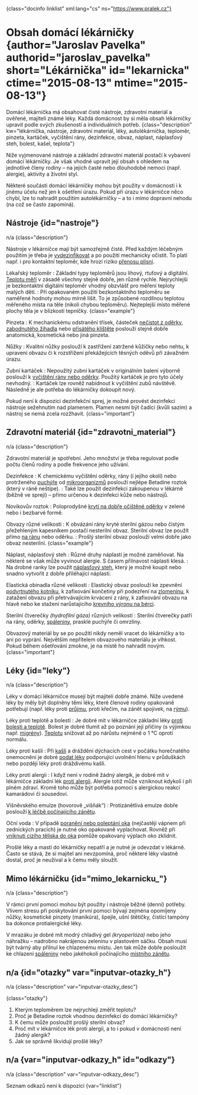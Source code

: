 
{class="docinfo linklist" xml:lang="cs" ns="https://www.pralek.cz"}

# Obsah domácí lékárničky {author="Jaroslav Pavelka" authorid="jaroslav_pavelka" short="Lékárnička" id="lekarnicka" ctime="2015-08-13" mtime="2015-08-13"}

Domácí lékárnička má obsahovat čisté nástroje, zdravotní materiál a ověřené, majiteli známé léky. Každá domácnost by si měla obsah lékárničky upravit podle svých zkušeností a individuálních potřeb. {class="description" kw="lékárnička, nástroje, zdravotní materiál, léky, autolékárnička, teploměr, pinzeta, kartáček, vyčištění rány, dezinfekce, obvaz, náplast, náplasťový steh, bolest, kašel, teplota"}

Níže vyjmenované nástroje a základní zdravotní materiál postačí k vybavení domácí lékárničky. Je však vhodné upravit její obsah s ohledem na jednotlivé členy rodiny – na jejich časté nebo dlouhodobé nemoci (např. alergie), aktivity a životní styl.

Některé součásti domácí lékárničky mohou být použity v domácnosti i k jinému účelu než jen k ošetření úrazu. Pokud při úrazu v lékárničce něco chybí, lze to nahradit použitím autolékárničky – a to i mimo dopravní nehodu (na což se často zapomíná).

## Nástroje {id="nastroje"}

n/a {class="description"}

Nástroje v lékárničce mají být samozřejmě čisté. Před každým léčebným použitím je třeba je [vydezinfikovat][1] a po použití mechanicky očistit. To platí např. i pro kontaktní teploměr, kde hrozí riziko [přenosu plísní][2].

Lékařský teploměr
:   Základní typy teploměrů jsou lihový, rtuťový a digitální. [Teplotu měří][3] v zásadě všechny stejně dobře, jen různě rychle. Nejrychlejší je bezkontaktní digitální teploměr vhodný obzvlášť pro měření teploty malých dětí.
:   Při opakovaném použití bezkontaktního teploměru se naměřené hodnoty mohou mírně lišit. To je způsobené rozdílnou teplotou měřeného místa na těle (nikoli chybou teploměru). Nejteplejší místo měřené plochy těla je v blízkosti tepničky. {class="example"}

Pinzeta
:   K mechanickému odstranění třísek, částeček [nečistot z oděrky][4], [zabodnutého žihadla][5] nebo [přisátého klíštěte][6] poslouží stejně dobře anatomická, kosmetická nebo jiná pinzeta.

Nůžky
:   Kvalitní nůžky poslouží k zastřižení zatržené kůžičky nebo nehtu, k upravení obvazu či k rozstřižení překážejících těsných oděvů při závažném úrazu.

Zubní kartáček
:   Nepoužitý zubní kartáček v originálním balení výborně poslouží k [vyčištění rány nebo oděrky][4]. Použitý kartáček je pro tyto účely nevhodný.
:   Kartáček lze rovněž nabídnout k vyčištění zubů návštěvě. Následně je ale potřeba do lékárničky dokoupit nový.

Pokud není k dispozici dezinfekční sprej, je možné provést dezinfekci nástroje sežehnutím nad plamenem. Plamen nesmí být čadící (kvůli sazím) a nástroj se nemá zcela rozžhavit. {class="important"}

## Zdravotní materiál {id="zdravotni_material"}

n/a {class="description"}

Zdravotní materiál je spotřební. Jeho množství je třeba regulovat podle počtu členů rodiny a podle frekvence jeho užívání.

Dezinfekce
:   K chemickému vyčištění oděrky, rány (i jejího okolí) nebo protrženého [puchýře][7] od [mikroorganizmů][1] poslouží nejlépe Betadine roztok (který v ráně neštípe).
:   Také lze použít dezinfekci zakoupenou v lékárně (běžně ve spreji) – přímo určenou k dezinfekci kůže nebo nástrojů.

Novikovův roztok
:   Poloprodyšné [krytí na dobře očištěné oděrky][4] v zelené nebo i bezbarvé formě.

Obvazy různé velikosti
:   K obvázání rány kryté sterilní gázou nebo čistým přežehleným kapesníkem postačí nesterilní obvaz. Sterilní obvaz lze použít přímo [na ránu][8] nebo oděrku.
:   Prošlý sterilní obvaz poslouží velmi dobře jako obvaz nesterilní. {class="example"}

Náplast, náplasťový steh
:   Různé druhy náplastí je možné zaměňovat. Na některé se však může vyvinout alergie. S časem přilnavost náplasti klesá.
:   Na drobné ranky lze použít [náplasťový steh][9], který je možné koupit nebo snadno vytvořit z dobře přiléhající náplasti.

Elastická obinadla různé velikosti
:   Elastický obvaz poslouží ke zpevnění [podvrtnutého kotníku][10], k zafixování končetiny při podezření na [zlomeninu][11], k zatažení obvazu při přetrvávajícím krvácení z rány, k zafixování obvazu na hlavě nebo ke stažení narůstajícího [krevního výronu na bérci][12].

Sterilní čtverečky _(hydrofilní gáza)_ různých velikostí
:   Sterilní čtverečky patří na rány, oděrky, [spáleniny][13], prasklé puchýře či omrzliny.

Obvazový materiál by se po použití nikdy neměl vracet do lékárničky a to ani po vyprání. Největším nepřítelem obvazového materiálu je vlhkost. Pokud během ošetřování zmokne, je na místě ho nahradit novým. {class="important"}

## Léky {id="leky"}

n/a {class="description"}

Léky v domácí lékárničce musejí být majiteli dobře známé. Níže uvedené léky by měly být doplněny těmi léky, které členové rodiny opakovaně potřebují (např. léky proti [průjmu][14], proti křečím, na zánět spojivek, na [rýmu][15]).

Léky proti teplotě a bolesti
:   Je dobré mít v lékárničce základní léky [proti bolesti a teplotě][16]. Bolest je dobré tlumit až po poznání její příčiny (s výjimkou např. [migrény][17]). [Teplotu][3] snižovat až po nárůstu nejméně o 1 °C oproti normálu.

Léky proti kašli
:   Při [kašli][18] a dráždění dýchacích cest v počátku horečnatého onemocnění je dobré [podat léky][19] podporující uvolnění hlenu v průduškách nebo později léky proti dráždivému kašli.

Léky proti alergii
:   I když není v rodině žádný alergik, je dobré mít v lékárničce základní lék [proti alergii][20]. Alergie totiž může vzniknout kdykoli i při plném zdraví. Kromě toho může být potřeba pomoci s alergickou reakcí kamarádovi či sousedovi.

Višněvského emulze (hovorově „višňák“)
:   Protizánětlivá emulze dobře poslouží [k léčbě počínajícího zánětu][21].

Oční voda
:   V případě [poranění nebo poleptání oka][22] (nejčastěji vápnem při zednických pracích) je nutné oko opakovaně vyplachovat. Rovněž při [vniknutí cizího tělíska do oka][23] pomůže opakovaný výplach oko zklidnit.

Prošlé léky a masti do lékárničky nepatří a je nutné je odevzdat v lékárně. Často se stává, že si majitel ani nevzpomíná, proč některé léky vlastně dostal, proč je neužíval a k čemu měly sloužit.

## Mimo lékárničku {id="mimo\_lekarnicku\_"}

n/a {class="description"}

V rámci první pomoci mohou být použity i nástroje běžné (denní) potřeby. Vlivem stresu při poskytování první pomoci bývají zejména opomíjeny nůžky, kosmetické pinzety (manikúra), špejle, ušní štětičky, čistící tampóny ba dokonce protialergické léky.

V mrazáku je dobré mít modrý chladivý gel _(kryoperlóza)_ nebo jeho náhražku – nadrobno nakrájenou zeleninu v plastovém sáčku. Obsah musí být tvárný aby přilnul ke chlazenému místu. Jen tak může dobře posloužit ke chlazení [spáleniny][13] nebo jakéhokoli počínajícího [místního zánětu][21]. 

## n/a {id="otazky" var="inputvar-otazky_h"}

n/a {class="description" var="inputvar-otazky_desc"}

{class="otazky"}

  1. Kterým teploměrem lze nejrychleji změřit teplotu?
  2. Proč je Betadine roztok vhodnou dezinfekcí do domácí lékárničky?
  3. K čemu může posloužit prošlý sterilní obvaz?
  4. Proč mít v lékárničce lék proti alergii, a to i pokud v domácnosti není žádný alergik?
  5. Jak se správně likvidují prošlé léky?

## n/a {var="inputvar-odkazy_h" id="odkazy"}

n/a {class="description" var="inputvar-odkazy_desc"}

Seznam odkazů není k dispozici {var="linklist"}

 [1]: mikroorganizmy
 [2]: plisne_kuze
 [3]: teplota
 [4]: odreniny_neboli_oderky
 [5]: poraneni_jedovatym_zviretem
 [6]: prisate_kliste
 [7]: puchyr_mozol_kuri_oko
 [8]: bodne_a_strelne_poraneni
 [9]: naplastovy_steh
 [10]: podvrtnuti_kotniku
 [11]: zlomeniny_kosti
 [12]: boule_nasledkem_urazu
 [13]: ochlazeni_spaleniny
 [14]: funkcni_poruchy_traveni
 [15]: ryma_a_smrkani
 [16]: leky_proti_bolesti
 [17]: bolest_hlavy_migrena
 [18]: kasel_a_typy_kasle
 [19]: lekove_formy
 [20]: imunita
 [21]: lecba_zanetu
 [22]: nalehavost_lekarskeho_vysetreni
 [23]: telisko_v_oku